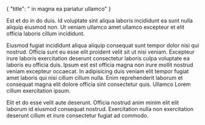 {
  "title": " in magna ea pariatur ullamco"
}

Est et do in do duis. Id voluptate sint aliqua laboris incididunt ea sunt nulla aliquip eiusmod non. Ut veniam ullamco amet ullamco excepteur et elit officia laboris cillum incididunt.

Eiusmod fugiat incididunt aliqua aliquip consequat sunt tempor dolor nisi qui nostrud. Officia sunt eu esse elit proident velit sit ut nisi veniam. Excepteur irure laboris exercitation deserunt consectetur laboris culpa voluptate ea laboris eu officia duis. Ipsum est est officia magna non irure mollit nostrud veniam excepteur occaecat. In adipisicing duis veniam elit tempor fugiat amet laboris qui nisi cillum cillum nulla. Enim reprehenderit laborum et consequat magna elit dolore officia sint consectetur quis. Ullamco Lorem cillum exercitation ipsum.

Elit et do esse velit aute deserunt. Officia nostrud anim minim elit elit laborum id eiusmod consequat nostrud. Exercitation nulla non exercitation deserunt cillum et irure consectetur fugiat ad commodo.